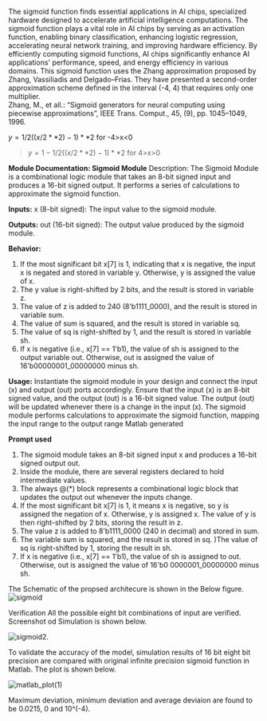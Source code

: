 The sigmoid function finds essential applications in AI chips, specialized hardware designed to accelerate artificial intelligence computations. The sigmoid function plays a vital role in AI chips by serving as an activation function, enabling binary classification, enhancing logistic regression, accelerating neural network training, and improving hardware efficiency. By efficiently computing sigmoid functions, AI chips significantly enhance AI applications' performance, speed, and energy efficiency in various domains. This sigmoid function uses the Zhang approximation proposed by  Zhang, Vassiliadis and Delgado–Frias. They have presented a second-order approximation scheme defined in the interval (-4, 4) that requires only one multiplier.   
Zhang, M., et all.: “Sigmoid generators for neural computing using piecewise approximations”, IEEE Trans. Comput., 45, (9), pp. 1045–1049, 1996.

$y=1/2((x/2**2)-1)**2$ for -4>x<0
> $y=1-1/2((x/2**2)-1)**2$ for 4>x>0

**Module Documentation: Sigmoid Module**
Description: The Sigmoid Module is a combinational logic module that takes an 8-bit signed input and produces a 16-bit signed output. It performs a series of calculations to approximate the sigmoid function.


**Inputs:**
x (8-bit signed): The input value to the sigmoid module.

**Outputs:**
out (16-bit signed): The output value produced by the sigmoid module.



**Behavior:**
1. If the most significant bit x[7] is 1, indicating that x is negative, the input x is negated and stored in variable y. Otherwise, y is assigned the value of x.
2. The y value is right-shifted by 2 bits, and the result is stored in variable z.
3. The value of z is added to 240 (8'b1111_0000), and the result is stored in variable sum.
4. The value of sum is squared, and the result is stored in variable sq.
5. The value of sq is right-shifted by 1, and the result is stored in variable sh.
6. If x is negative (i.e., x[7] == 1'b1), the value of sh is assigned to the output variable out. Otherwise, out is assigned the value of 16'b00000001_00000000 minus sh.

**Usage:**
Instantiate the sigmoid module in your design and connect the input (x) and output (out) ports accordingly. Ensure that the input (x) is an 8-bit signed value, and the output (out) is a 16-bit signed value.
The output (out) will be updated whenever there is a change in the input (x). The sigmoid module performs calculations to approximate the sigmoid function, mapping the input range to the output range
Matlab generated


**Prompt used**
1. The sigmoid module takes an 8-bit signed input x and produces a 16-bit signed output out. 
2. Inside the module, there are several registers declared to hold intermediate values. 
3. The always @(*) block represents a combinational logic block that updates the output out whenever the inputs change. 
4. If the most significant bit x[7] is 1, it means x is negative, so y is assigned the negation of x. Otherwise, y is assigned x. The value of y is then right-shifted by 2 bits, storing the result in z. 
5. The value z is added to 8'b1111_0000 (240 in decimal) and stored in sum. 
6. The variable sum is squared, and the result is stored in sq. )The value of sq is right-shifted by 1, storing the result in sh. 
7. If x is negative (i.e., x[7] == 1'b1), the value of sh is assigned to out. Otherwise, out is assigned the value of 16'b0 0000001_00000000 minus sh.

The Schematic of  the  propsed architecure  is  shown  in  the Below figure.
![sigmoid](https://github.com/ajiiit/Sigmoid-Function/assets/63901666/2d117a2d-2bf1-4c52-b227-5283ecbe8b97)

Verification
All  the possible eight  bit  combinations of  input   are  verified.  Screenshot  od  Simulation  is  shown  below.


![sigmoid2](https://github.com/ajiiit/Sigmoid-Function/assets/63901666/e1e3f09f-e770-45f6-9b93-e3c8f150cd59).

To  validate  the   accuracy  of  the  model, simulation  results of   16 bit  eight  bit  precision are  compared  with  original infinite precision  sigmoid function in  Matlab. The  plot  is  shown  below.

![matlab_plot(1)](https://github.com/ajiiit/Sigmoid-Function/assets/63901666/966159a6-d225-4344-b65a-05fe41a46a06)

Maximum deviation, minimum  deviation  and average  deviaion  are  found  to be 0.0215, 0 and 10^(-4).




